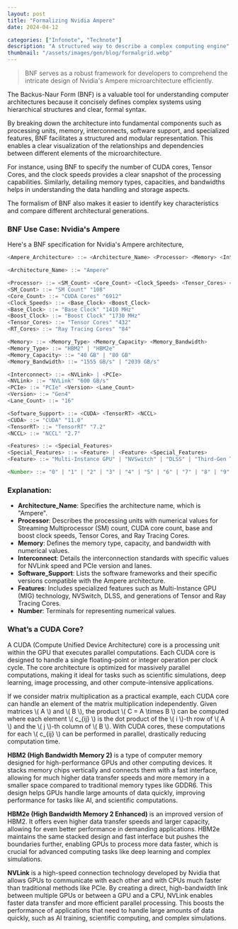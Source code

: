 ```yaml
---
layout: post
title: "Formalizing Nvidia Ampere"
date: 2024-04-12

categories: ["Infonote", "Technote"]
description: "A structured way to describe a complex computing engine"
thumbnail: "/assets/images/gen/blog/formalgrid.webp"
---
```


> BNF serves as a robust framework for developers to comprehend the intricate design of Nvidia's Ampere microarchitecture efficiently.

The Backus-Naur Form (BNF) is a valuable tool for understanding computer architectures because it concisely defines complex systems using hierarchical structures and clear, formal syntax. 

By breaking down the architecture into fundamental components such as processing units, memory, interconnects, software support, and specialized features, BNF facilitates a structured and modular representation. This enables a clear visualization of the relationships and dependencies between different elements of the microarchitecture. 

For instance, using BNF to specify the number of CUDA cores, Tensor Cores, and the clock speeds provides a clear snapshot of the processing capabilities. Similarly, detailing memory types, capacities, and bandwidths helps in understanding the data handling and storage aspects. 

The formalism of BNF also makes it easier to identify key characteristics and compare different architectural generations. 

### BNF Use Case: Nvidia's Ampere 
Here's a BNF specification for Nvidia's Ampere architecture,

```js
<Ampere_Architecture> ::= <Architecture_Name> <Processor> <Memory> <Interconnect> <Software_Support> <Features>

<Architecture_Name> ::= "Ampere"

<Processor> ::= <SM_Count> <Core_Count> <Clock_Speeds> <Tensor_Cores> <RT_Cores>
<SM_Count> ::= "SM Count" "108"
<Core_Count> ::= "CUDA Cores" "6912"
<Clock_Speeds> ::= <Base_Clock> <Boost_Clock>
<Base_Clock> ::= "Base Clock" "1410 MHz"
<Boost_Clock> ::= "Boost Clock" "1730 MHz"
<Tensor_Cores> ::= "Tensor Cores" "432"
<RT_Cores> ::= "Ray Tracing Cores" "84"

<Memory> ::= <Memory_Type> <Memory_Capacity> <Memory_Bandwidth>
<Memory_Type> ::= "HBM2" | "HBM2e"
<Memory_Capacity> ::= "40 GB" | "80 GB"
<Memory_Bandwidth> ::= "1555 GB/s" | "2039 GB/s"

<Interconnect> ::= <NVLink> | <PCIe>
<NVLink> ::= "NVLink" "600 GB/s"
<PCIe> ::= "PCIe" <Version> <Lane_Count>
<Version> ::= "Gen4"
<Lane_Count> ::= "16"

<Software_Support> ::= <CUDA> <TensorRT> <NCCL>
<CUDA> ::= "CUDA" "11.0"
<TensorRT> ::= "TensorRT" "7.2"
<NCCL> ::= "NCCL" "2.7"

<Features> ::= <Special_Features>
<Special_Features> ::= <Feature> | <Feature> <Special_Features>
<Feature> ::= "Multi-Instance GPU" | "NVSwitch" | "DLSS" | "Third-Gen Tensor Cores" | "Second-Gen Ray Tracing Cores"

<Number> ::= "0" | "1" | "2" | "3" | "4" | "5" | "6" | "7" | "8" | "9" | <Number> <Number>

```

### Explanation:

- **Architecture_Name**: Specifies the architecture name, which is "Ampere".
- **Processor**: Describes the processing units with numerical values for Streaming Multiprocessor (SM) count, CUDA core count, base and boost clock speeds, Tensor Cores, and Ray Tracing Cores.
- **Memory**: Defines the memory type, capacity, and bandwidth with numerical values.
- **Interconnect**: Details the interconnection standards with specific values for NVLink speed and PCIe version and lanes.
- **Software_Support**: Lists the software frameworks and their specific versions compatible with the Ampere architecture.
- **Features**: Includes specialized features such as Multi-Instance GPU (MIG) technology, NVSwitch, DLSS, and generations of Tensor and Ray Tracing Cores.
- **Number**: Terminals for representing numerical values.

### What’s a CUDA Core?

A CUDA (Compute Unified Device Architecture) core is a processing unit within the GPU that executes parallel computations. Each CUDA core is designed to handle a single floating-point or integer operation per clock cycle. The core architecture is optimized for massively parallel computations, making it ideal for tasks such as scientific simulations, deep learning, image processing, and other compute-intensive applications.

If we consider matrix multiplication as a practical example, each CUDA core can handle an element of the matrix multiplication independently. Given matrices \\( A \\) and \\( B \\), the product \\( C = A \times B \\) can be computed where each element \\( c_{ij} \\) is the dot product of the \\( i \\)-th row of \\( A \\) and the \\( j \\)-th column of \\( B \\). With CUDA cores, these computations for each \\( c_{ij} \\) can be performed in parallel, drastically reducing computation time.

**HBM2 (High Bandwidth Memory 2)** is a type of computer memory designed for high-performance GPUs and other computing devices. It stacks memory chips vertically and connects them with a fast interface, allowing for much higher data transfer speeds and more memory in a smaller space compared to traditional memory types like GDDR6. This design helps GPUs handle large amounts of data quickly, improving performance for tasks like AI, and scientific computations.

**HBM2e (High Bandwidth Memory 2 Enhanced)** is an improved version of HBM2. It offers even higher data transfer speeds and larger capacity, allowing for even better performance in demanding applications. HBM2e maintains the same stacked design and fast interface but pushes the boundaries further, enabling GPUs to process more data faster, which is crucial for advanced computing tasks like deep learning and complex simulations.

**NVLink** is a high-speed connection technology developed by Nvidia that allows GPUs to communicate with each other and with CPUs much faster than traditional methods like PCIe. By creating a direct, high-bandwidth link between multiple GPUs or between a GPU and a CPU, NVLink enables faster data transfer and more efficient parallel processing. This boosts the performance of applications that need to handle large amounts of data quickly, such as AI training, scientific computing, and complex simulations.
